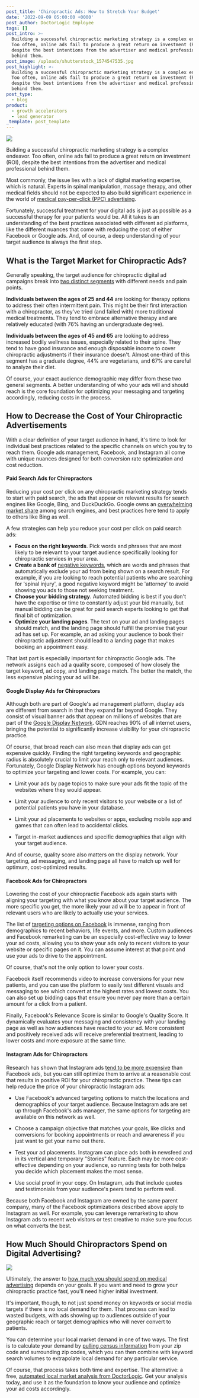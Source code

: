 ```yaml
---
post_title: 'Chiropractic Ads: How to Stretch Your Budget'
date: '2022-09-09 05:00:00 +0000'
post_author: DoctorLogic Employee
tags: []
post_intro: >-
  Building a successful chiropractic marketing strategy is a complex endeavor.
  Too often, online ads fail to produce a great return on investment (ROI),
  despite the best intentions from the advertiser and medical professional
  behind them.
post_image: /uploads/shutterstock_1574547535.jpg
post_highlight: >-
  Building a successful chiropractic marketing strategy is a complex endeavor.
  Too often, online ads fail to produce a great return on investment (ROI),
  despite the best intentions from the advertiser and medical professional
  behind them.
post_type:
  - blog
product:
  - growth accelerators
  - lead generator
_template: post_template
---
```


![](/uploads/shutterstock_1818604649.jpg)

Building a successful chiropractic marketing strategy is a complex endeavor. Too often, online ads fail to produce a great return on investment (ROI), despite the best intentions from the advertiser and medical professional behind them.

Most commonly, the issue lies with a lack of digital marketing expertise, which is natural. Experts in spinal manipulation, massage therapy, and other medical fields should not be expected to also build significant experience in the world of [medical pay-per-click (PPC) advertising](https://doctorlogic.com/growth-accelerators/medical-paid-advertising).

Fortunately, successful treatment for your digital ads is just as possible as a successful therapy for your patients would be. All it takes is an understanding of the best practices associated with different ad platforms, like the different nuances that come with reducing the cost of either Facebook or Google ads. And, of course, a deep understanding of your target audience is always the first step.

## **What is the Target Market for Chiropractic Ads?**

Generally speaking, the target audience for chiropractic digital ad campaigns break into [two distinct segments](https://www.bplans.com/chiropractic-business-plan/market-analysis-summary/) with different needs and pain points.

**Individuals between the ages of 25 and 44** are looking for therapy options to address their often intermittent pain. This might be their first interaction with a chiropractor, as they've tried (and failed with) more traditional medical treatments. They tend to embrace alternative therapy and are relatively educated (with 76% having an undergraduate degree).

**Individuals between the ages of 45 and 65** are looking to address increased bodily wellness issues, especially related to their spine. They tend to have good insurance and enough disposable income to cover chiropractic adjustments if their insurance doesn't. Almost one-third of this segment has a graduate degree, 44% are vegetarians, and 67% are careful to analyze their diet.

Of course, your exact audience demographic may differ from these two general segments. A better understanding of who your ads will and should reach is the core foundation for optimizing your messaging and targeting accordingly, reducing costs in the process.

## **How to Decrease the Cost of Your Chiropractic Advertisements**

With a clear definition of your target audience in hand, it's time to look for individual best practices related to the specific channels on which you try to reach them. Google ads management, Facebook, and Instagram all come with unique nuances designed for both conversion rate optimization and cost reduction.

#### **Paid Search Ads for Chiropractors**

Reducing your cost per click on any chiropractic marketing strategy tends to start with paid search, the ads that appear on relevant results for search engines like Google, Bing, and DuckDuckGo. Google owns an [overwhelming market share](https://gs.statcounter.com/search-engine-market-share) among search engines, and best practices here tend to apply to others like Bing as well.

A few strategies can help you reduce your cost per click on paid search ads:

* **Focus on the right keywords**. Pick words and phrases that are most likely to be relevant to your target audience specifically looking for chiropractic services in your area.
* **Create a bank of** [negative keywords](https://support.google.com/google-ads/answer/2453972?hl=en), which are words and phrases that automatically exclude your ad from being shown on a search result. For example, if you are looking to reach potential patients who are searching for 'spinal injury', a good negative keyword might be 'attorney' to avoid showing you ads to those not seeking treatment.
* **Choose your bidding strategy**. Automated bidding is best if you don't have the expertise or time to constantly adjust your bid manually, but manual bidding can be great for paid search experts looking to get that final bit of optimization.
* **Optimize your landing pages**. The text on your ad and landing pages should match, and the landing page should fulfill the promise that your ad has set up. For example, an ad asking your audience to book their chiropractic adjustment should lead to a landing page that makes booking an appointment easy.

That last part is especially important for chiropractic Google ads. The network assigns each ad a quality score, composed of how closely the target keyword, ad copy, and landing page match. The better the match, the less expensive placing your ad will be.

#### **Google Display Ads for Chiropractors**

Although both are part of Google's ad management platform, display ads are different from search in that they expand far beyond Google. They consist of visual banner ads that appear on millions of websites that are part of the [Google Display Network](https://ads.google.com/intl/en_id/home/resources/reach-larger-new-audiences/). GDN reaches 90% of all internet users, bringing the potential to significantly increase visibility for your chiropractic practice.

Of course, that broad reach can also mean that display ads can get expensive quickly. Finding the right targeting keywords and geographic radius is absolutely crucial to limit your reach only to relevant audiences. Fortunately, Google Display Network has enough options beyond keywords to optimize your targeting and lower costs. For example, you can:

* Limit your ads by page topics to make sure your ads fit the topic of the websites where they would appear.


* Limit your audience to only recent visitors to your website or a list of potential patients you have in your database.
* Limit your ad placements to websites or apps, excluding mobile app and games that can often lead to accidental clicks.
* Target in-market audiences and specific demographics that align with your target audience.

And of course, quality score also matters on the display network. Your targeting, ad messaging, and landing page all have to match up well for optimum, cost-optimized results.

#### **Facebook Ads for Chiropractors**

Lowering the cost of your chiropractic Facebook ads again starts with aligning your targeting with what you know about your target audience. The more specific you get, the more likely your ad will be to appear in front of relevant users who are likely to actually use your services.

The list of [targeting options on Facebook](https://www.wordstream.com/blog/ws/2021/09/13/facebook-ad-targeting-privacy-first-world) is immense, ranging from demographics to recent behaviors, life events, and more. Custom audiences and Facebook remarketing can be an especially cost-effective way to lower your ad costs, allowing you to show your ads only to recent visitors to your website or specific pages on it. You can assume interest at that point and use your ads to drive to the appointment.

Of course, that's not the only option to lower your costs.

Facebook itself recommends video to increase conversions for your new patients, and you can use the platform to easily test different visuals and messaging to see which convert at the highest rates and lowest costs. You can also set up bidding caps that ensure you never pay more than a certain amount for a click from a patient.

Finally, Facebook's Relevance Score is similar to Google's Quality Score. It dynamically evaluates your messaging and consistency with your landing page as well as how audiences have reacted to your ad. More consistent and positively received ads will receive preferential treatment, leading to lower costs and more exposure at the same time.

#### **Instagram Ads for Chiropractors**

Research has shown that Instagram ads [tend to be more expensive](https://www.digitalinformationworld.com/2021/12/facebook-vs-instagram-ads-data-proves.html) than Facebook ads, but you can still optimize them to arrive at a reasonable cost that results in positive ROI for your chiropractic practice. These tips can help reduce the price of your chiropractic Instagram ads:

* Use Facebook's advanced targeting options to match the locations and demographics of your target audience. Because Instagram ads are set up through Facebook's ads manager, the same options for targeting are available on this network as well.
* Choose a campaign objective that matches your goals, like clicks and conversions for booking appointments or reach and awareness if you just want to get your name out there.


* Test your ad placements. Instagram can place ads both in newsfeed and in its vertical and temporary "Stories" feature. Each may be more cost-effective depending on your audience, so running tests for both helps you decide which placement makes the most sense.
* Use social proof in your copy. On Instagram, ads that include quotes and testimonials from your audience's peers tend to perform well.

Because both Facebook and Instagram are owned by the same parent company, many of the Facebook optimizations described above apply to Instagram as well. For example, you can leverage remarketing to show Instagram ads to recent web visitors or test creative to make sure you focus on what converts the best.

## **How Much Should Chiropractors Spend on Digital Advertising?**

![](/uploads/shutterstock_1293680350.jpg)

Ultimately, the answer to [how much you should spend on medical advertising](https://doctorlogic.com/blog/how-much-should-a-medical-practice-spend-on-marketing) depends on your goals. If you want and need to grow your chiropractic practice fast, you'll need higher initial investment.

It's important, though, to not just spend money on keywords or social media targets if there is no local demand for them. That process can lead to wasted budgets, with ads showing up to audiences outside of your geographic reach or target demographics who will never convert to patients.

You can determine your local market demand in one of two ways. The first is to calculate your demand by [pulling census information](https://www.census.gov/) from your zip code and surrounding zip codes, which you can then combine with keyword search volumes to extrapolate local demand for any particular service.

Of course, that process takes both time and expertise. The alternative: a free, [automated local market analysis from DoctorLogic](https://doctorlogic.com/analysis). Get your analysis today, and use it as the foundation to know your audience and optimize your ad costs accordingly.
